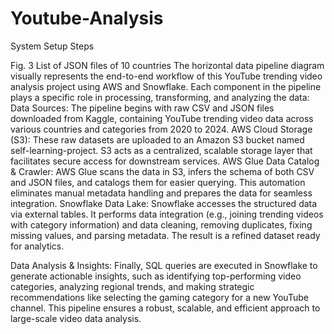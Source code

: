 # Youtube-Analysis
System Setup Steps
 
Fig. 3 List of JSON files of 10 countries
The horizontal data pipeline diagram visually represents the end-to-end workflow of this YouTube trending video analysis project using AWS and Snowflake. Each component in the pipeline plays a specific role in processing, transforming, and analyzing the data:
Data Sources:
The pipeline begins with raw CSV and JSON files downloaded from Kaggle, containing YouTube trending video data across various countries and categories from 2020 to 2024.
AWS Cloud Storage (S3):
These raw datasets are uploaded to an Amazon S3 bucket named self-learning-project. S3 acts as a centralized, scalable storage layer that facilitates secure access for downstream services.
AWS Glue Data Catalog & Crawler:
AWS Glue scans the data in S3, infers the schema of both CSV and JSON files, and catalogs them for easier querying. This automation eliminates manual metadata handling and prepares the data for seamless integration.
Snowflake Data Lake:
Snowflake accesses the structured data via external tables. It performs data integration (e.g., joining trending videos with category information) and data cleaning, removing duplicates, fixing missing values, and parsing metadata. The result is a refined dataset ready for analytics.


Data Analysis & Insights:
Finally, SQL queries are executed in Snowflake to generate actionable insights, such as identifying top-performing video categories, analyzing regional trends, and making strategic recommendations like selecting the gaming category for a new YouTube channel.
This pipeline ensures a robust, scalable, and efficient approach to large-scale video data analysis.
